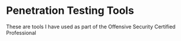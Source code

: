 # Penetration Testing Tools

These are tools I have used as part of the Offensive Security Certified Professional
